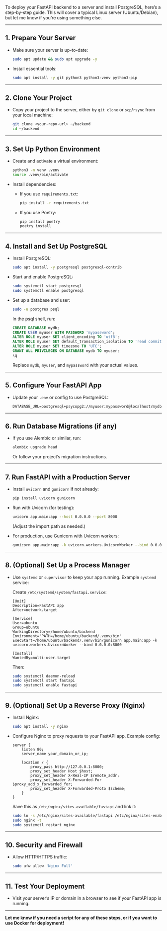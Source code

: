 To deploy your FastAPI backend to a server and install PostgreSQL, here’s a step-by-step guide. This will cover a typical Linux server (Ubuntu/Debian), but let me know if you’re using something else.

---

## 1. **Prepare Your Server**

- Make sure your server is up-to-date:
  ```sh
  sudo apt update && sudo apt upgrade -y
  ```

- Install essential tools:
  ```sh
  sudo apt install -y git python3 python3-venv python3-pip
  ```

---

## 2. **Clone Your Project**

- Copy your project to the server, either by `git clone` or `scp`/`rsync` from your local machine:
  ```sh
  git clone <your-repo-url> ~/backend
  cd ~/backend
  ```

---

## 3. **Set Up Python Environment**

- Create and activate a virtual environment:
  ```sh
  python3 -m venv .venv
  source .venv/bin/activate
  ```

- Install dependencies:
  - If you use `requirements.txt`:
    ```sh
    pip install -r requirements.txt
    ```
  - If you use Poetry:
    ```sh
    pip install poetry
    poetry install
    ```

---

## 4. **Install and Set Up PostgreSQL**

- Install PostgreSQL:
  ```sh
  sudo apt install -y postgresql postgresql-contrib
  ```

- Start and enable PostgreSQL:
  ```sh
  sudo systemctl start postgresql
  sudo systemctl enable postgresql
  ```

- Set up a database and user:
  ```sh
  sudo -u postgres psql
  ```
  In the psql shell, run:
  ```sql
  CREATE DATABASE mydb;
  CREATE USER myuser WITH PASSWORD 'mypassword';
  ALTER ROLE myuser SET client_encoding TO 'utf8';
  ALTER ROLE myuser SET default_transaction_isolation TO 'read committed';
  ALTER ROLE myuser SET timezone TO 'UTC';
  GRANT ALL PRIVILEGES ON DATABASE mydb TO myuser;
  \q
  ```
  Replace `mydb`, `myuser`, and `mypassword` with your actual values.

---

## 5. **Configure Your FastAPI App**

- Update your `.env` or config to use PostgreSQL:
  ```
  DATABASE_URL=postgresql+psycopg2://myuser:mypassword@localhost/mydb
  ```

---

## 6. **Run Database Migrations (if any)**

- If you use Alembic or similar, run:
  ```sh
  alembic upgrade head
  ```
  Or follow your project’s migration instructions.

---

## 7. **Run FastAPI with a Production Server**

- Install `uvicorn` and `gunicorn` if not already:
  ```sh
  pip install uvicorn gunicorn
  ```

- Run with Uvicorn (for testing):
  ```sh
  uvicorn app.main:app --host 0.0.0.0 --port 8000
  ```
  (Adjust the import path as needed.)

- For production, use Gunicorn with Uvicorn workers:
  ```sh
  gunicorn app.main:app -k uvicorn.workers.UvicornWorker --bind 0.0.0.0:8000
  ```

---

## 8. **(Optional) Set Up a Process Manager**

- Use `systemd` or `supervisor` to keep your app running. Example `systemd` service:

  Create `/etc/systemd/system/fastapi.service`:
  ```
  [Unit]
  Description=FastAPI app
  After=network.target

  [Service]
  User=ubuntu
  Group=ubuntu
  WorkingDirectory=/home/ubuntu/backend
  Environment="PATH=/home/ubuntu/backend/.venv/bin"
  ExecStart=/home/ubuntu/backend/.venv/bin/gunicorn app.main:app -k uvicorn.workers.UvicornWorker --bind 0.0.0.0:8000

  [Install]
  WantedBy=multi-user.target
  ```

  Then:
  ```sh
  sudo systemctl daemon-reload
  sudo systemctl start fastapi
  sudo systemctl enable fastapi
  ```

---

## 9. **(Optional) Set Up a Reverse Proxy (Nginx)**

- Install Nginx:
  ```sh
  sudo apt install -y nginx
  ```

- Configure Nginx to proxy requests to your FastAPI app. Example config:
  ```
  server {
      listen 80;
      server_name your_domain_or_ip;

      location / {
          proxy_pass http://127.0.0.1:8000;
          proxy_set_header Host $host;
          proxy_set_header X-Real-IP $remote_addr;
          proxy_set_header X-Forwarded-For $proxy_add_x_forwarded_for;
          proxy_set_header X-Forwarded-Proto $scheme;
      }
  }
  ```
  Save this as `/etc/nginx/sites-available/fastapi` and link it:
  ```sh
  sudo ln -s /etc/nginx/sites-available/fastapi /etc/nginx/sites-enabled
  sudo nginx -t
  sudo systemctl restart nginx
  ```

---

## 10. **Security and Firewall**

- Allow HTTP/HTTPS traffic:
  ```sh
  sudo ufw allow 'Nginx Full'
  ```

---

## 11. **Test Your Deployment**

- Visit your server’s IP or domain in a browser to see if your FastAPI app is running.

---

**Let me know if you need a script for any of these steps, or if you want to use Docker for deployment!**
